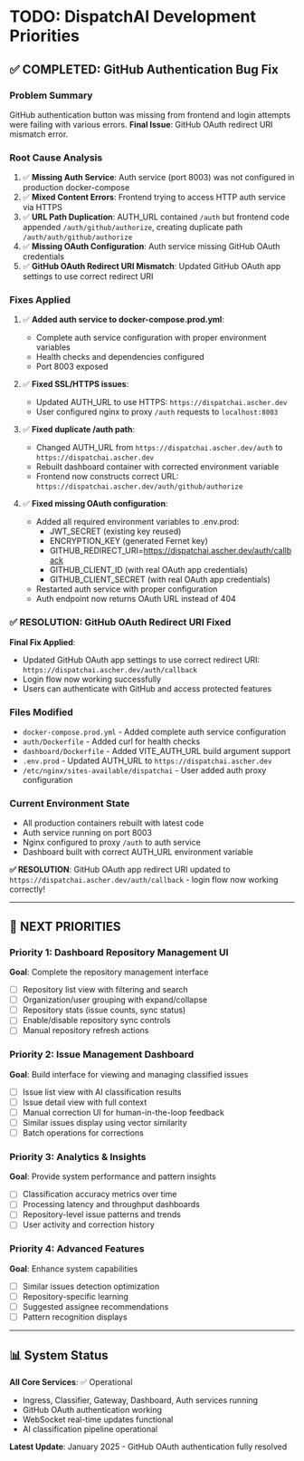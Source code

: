 # TODO: DispatchAI Development Priorities

## ✅ COMPLETED: GitHub Authentication Bug Fix

### Problem Summary
GitHub authentication button was missing from frontend and login attempts were failing with various errors. **Final Issue**: GitHub OAuth redirect URI mismatch error.

### Root Cause Analysis
1. ✅ **Missing Auth Service**: Auth service (port 8003) was not configured in production docker-compose
2. ✅ **Mixed Content Errors**: Frontend trying to access HTTP auth service via HTTPS
3. ✅ **URL Path Duplication**: AUTH_URL contained `/auth` but frontend code appended `/auth/github/authorize`, creating duplicate path `/auth/auth/github/authorize`
4. ✅ **Missing OAuth Configuration**: Auth service missing GitHub OAuth credentials
5. ✅ **GitHub OAuth Redirect URI Mismatch**: Updated GitHub OAuth app settings to use correct redirect URI

### Fixes Applied
1. ✅ **Added auth service to docker-compose.prod.yml**:
   - Complete auth service configuration with proper environment variables
   - Health checks and dependencies configured
   - Port 8003 exposed

2. ✅ **Fixed SSL/HTTPS issues**:
   - Updated AUTH_URL to use HTTPS: `https://dispatchai.ascher.dev`
   - User configured nginx to proxy `/auth` requests to `localhost:8003`

3. ✅ **Fixed duplicate /auth path**:
   - Changed AUTH_URL from `https://dispatchai.ascher.dev/auth` to `https://dispatchai.ascher.dev`
   - Rebuilt dashboard container with corrected environment variable
   - Frontend now constructs correct URL: `https://dispatchai.ascher.dev/auth/github/authorize`

4. ✅ **Fixed missing OAuth configuration**:
   - Added all required environment variables to .env.prod:
     - JWT_SECRET (existing key reused)
     - ENCRYPTION_KEY (generated Fernet key)
     - GITHUB_REDIRECT_URI=https://dispatchai.ascher.dev/auth/callback
     - GITHUB_CLIENT_ID (with real OAuth app credentials)
     - GITHUB_CLIENT_SECRET (with real OAuth app credentials)
   - Restarted auth service with proper configuration
   - Auth endpoint now returns OAuth URL instead of 404

### ✅ RESOLUTION: GitHub OAuth Redirect URI Fixed

**Final Fix Applied**:
- Updated GitHub OAuth app settings to use correct redirect URI: `https://dispatchai.ascher.dev/auth/callback`
- Login flow now working successfully
- Users can authenticate with GitHub and access protected features

### Files Modified
- `docker-compose.prod.yml` - Added complete auth service configuration
- `auth/Dockerfile` - Added curl for health checks
- `dashboard/Dockerfile` - Added VITE_AUTH_URL build argument support
- `.env.prod` - Updated AUTH_URL to `https://dispatchai.ascher.dev`
- `/etc/nginx/sites-available/dispatchai` - User added auth proxy configuration

### Current Environment State
- All production containers rebuilt with latest code
- Auth service running on port 8003
- Nginx configured to proxy `/auth` to auth service
- Dashboard built with correct AUTH_URL environment variable

**✅ RESOLUTION**: GitHub OAuth app redirect URI updated to `https://dispatchai.ascher.dev/auth/callback` - login flow now working correctly!

---

## 🎯 NEXT PRIORITIES

### Priority 1: Dashboard Repository Management UI
**Goal**: Complete the repository management interface
- [ ] Repository list view with filtering and search
- [ ] Organization/user grouping with expand/collapse
- [ ] Repository stats (issue counts, sync status)
- [ ] Enable/disable repository sync controls
- [ ] Manual repository refresh actions

### Priority 2: Issue Management Dashboard
**Goal**: Build interface for viewing and managing classified issues
- [ ] Issue list view with AI classification results
- [ ] Issue detail view with full context
- [ ] Manual correction UI for human-in-the-loop feedback
- [ ] Similar issues display using vector similarity
- [ ] Batch operations for corrections

### Priority 3: Analytics & Insights
**Goal**: Provide system performance and pattern insights
- [ ] Classification accuracy metrics over time
- [ ] Processing latency and throughput dashboards
- [ ] Repository-level issue patterns and trends
- [ ] User activity and correction history

### Priority 4: Advanced Features
**Goal**: Enhance system capabilities
- [ ] Similar issues detection optimization
- [ ] Repository-specific learning
- [ ] Suggested assignee recommendations
- [ ] Pattern recognition displays

---

## 📊 System Status

**All Core Services**: ✅ Operational
- Ingress, Classifier, Gateway, Dashboard, Auth services running
- GitHub OAuth authentication working
- WebSocket real-time updates functional
- AI classification pipeline operational

**Latest Update**: January 2025 - GitHub OAuth authentication fully resolved